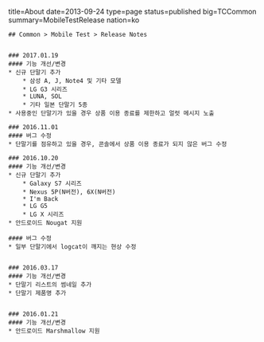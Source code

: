 title=About
date=2013-09-24
type=page
status=published
big=TCCommon
summary=MobileTestRelease
nation=ko
~~~~~~
## Common > Mobile Test > Release Notes


### 2017.01.19
#### 기능 개선/변경
* 신규 단말기 추가
    * 삼성 A, J, Note4 및 기타 모델
    * LG G3 시리즈
    * LUNA, SOL
    * 기타 일본 단말기 5종
* 사용중인 단말기가 있을 경우 상품 이용 종료를 제한하고 얼럿 메시지 노출

### 2016.11.01
#### 버그 수정
* 단말기를 점유하고 있을 경우, 콘솔에서 상품 이용 종료가 되지 않은 버그 수정

### 2016.10.20
#### 기능 개선/변경
* 신규 단말기 추가
    * Galaxy S7 시리즈
    * Nexus 5P(N버전), 6X(N버전)
    * I'm Back
    * LG G5
    * LG X 시리즈
* 안드로이드 Nougat 지원

#### 버그 수정
* 일부 단말기에서 logcat이 깨지는 현상 수정


### 2016.03.17
#### 기능 개선/변경
* 단말기 리스트의 썸네일 추가
* 단말기 제품명 추가


### 2016.01.21
#### 기능 개선/변경
* 안드로이드 Marshmallow 지원
